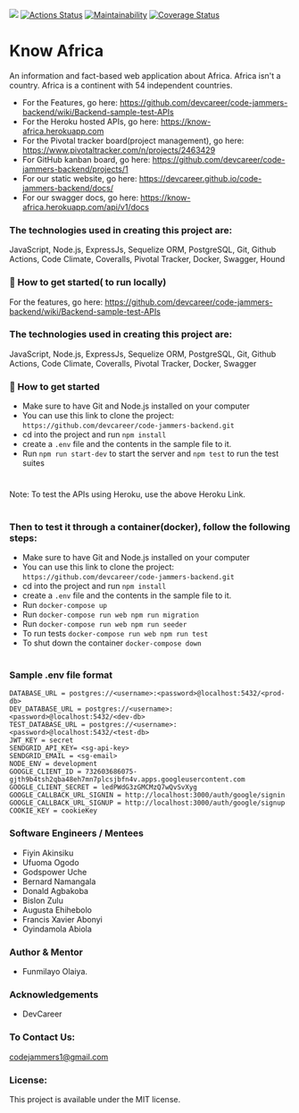 [![](https://img.shields.io/badge/Reviewed_by-Hound-blueviolet.svg)](https://houndci.com) [![Actions Status](https://github.com/devcareer/code-jammers-backend/workflows/Nodejs%20CI/badge.svg)](https://github.com/devcareer/code-jammers-backend/actions) [![Maintainability](https://api.codeclimate.com/v1/badges/4f89b447ad9e9ead60db/maintainability)](https://codeclimate.com/github/devcareer/code-jammers-backend/maintainability) [![Coverage Status](https://coveralls.io/repos/github/devcareer/code-jammers-backend/badge.svg?branch=develop)](https://coveralls.io/github/devcareer/code-jammers-backend?branch=develop)


# Know Africa

An information and fact-based web application about Africa. Africa isn't a country. Africa is a continent with 54 independent countries.

- For the Features, go here: https://github.com/devcareer/code-jammers-backend/wiki/Backend-sample-test-APIs
- For the Heroku hosted APIs, go here: https://know-africa.herokuapp.com
- For the Pivotal tracker board(project management), go here: https://www.pivotaltracker.com/n/projects/2463429
- For GitHub kanban board, go here: https://github.com/devcareer/code-jammers-backend/projects/1
- For our static website, go here: https://devcareer.github.io/code-jammers-backend/docs/
- For our swagger docs, go here: https://know-africa.herokuapp.com/api/v1/docs

### The technologies used in creating this project are:

JavaScript, Node.js, ExpressJs, Sequelize ORM, PostgreSQL, Git, Github Actions, Code Climate, Coveralls, Pivotal Tracker, Docker, Swagger, Hound

### :rocket: How to get started( to run locally)

For the features, go here: https://github.com/devcareer/code-jammers-backend/wiki/Backend-sample-test-APIs

### The technologies used in creating this project are:

JavaScript, Node.js, ExpressJs, Sequelize ORM, PostgreSQL, Git, Github Actions, Code Climate, Coveralls, Pivotal Tracker, Docker, Swagger

### :rocket: How to get started

- Make sure to have Git and Node.js installed on your computer
- You can use this link to clone the project: `https://github.com/devcareer/code-jammers-backend.git`
- cd into the project and run `npm install`
- create a `.env` file and the contents in the sample file to it.
- Run `npm run start-dev` to start the server and `npm test` to run the test suites

#

Note: To test the APIs using Heroku, use the above Heroku Link. 

#

### Then to test it through a container(docker), follow the following steps:

- Make sure to have Git and Node.js installed on your computer
- You can use this link to clone the project: `https://github.com/devcareer/code-jammers-backend.git`
- cd into the project and run `npm install`
- create a `.env` file and the contents in the sample file to it.
- Run `docker-compose up`
- Run `docker-compose run web npm run migration`
- Run `docker-compose run web npm run seeder`
- To run tests `docker-compose run web npm run test`
- To shut down the container `docker-compose down`

#

### Sample .env file format

```
DATABASE_URL = postgres://<username>:<password>@localhost:5432/<prod-db>
DEV_DATABASE_URL = postgres://<username>:<password>@localhost:5432/<dev-db>
TEST_DATABASE_URL = postgres://<username>:<password>@localhost:5432/<test-db>
JWT_KEY = secret
SENDGRID_API_KEY= <sg-api-key>
SENDGRID_EMAIL = <sg-email>
NODE_ENV = development
GOOGLE_CLIENT_ID = 732603686075-gjth9b4tsh2qba48eh7mn7plcsjbfn4v.apps.googleusercontent.com
GOOGLE_CLIENT_SECRET = ledPWdG3zGMCMzQ7wQvSvXyg
GOOGLE_CALLBACK_URL_SIGNIN = http://localhost:3000/auth/google/signin
GOOGLE_CALLBACK_URL_SIGNUP = http://localhost:3000/auth/google/signup
COOKIE_KEY = cookieKey
```

### Software Engineers / Mentees

- Fiyin Akinsiku
- Ufuoma Ogodo
- Godspower Uche
- Bernard Namangala
- Donald Agbakoba
- Bislon Zulu
- Augusta Ehihebolo
- Francis Xavier Abonyi
- Oyindamola Abiola

### Author & Mentor

- Funmilayo Olaiya.

### Acknowledgements

- DevCareer

### To Contact Us:
codejammers1@gmail.com

### License:

This project is available under the MIT license.

